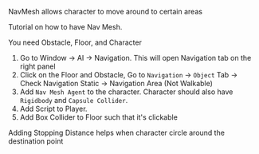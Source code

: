 NavMesh allows character to move around to certain areas

Tutorial on how to have Nav Mesh.

You need Obstacle, Floor, and Character


1. Go to Window -> AI -> Navigation. This will open Navigation tab on the right panel
2. Click on the Floor and Obstacle, Go to `Navigation` -> `Object` Tab ->  Check Navigation Static -> Navigation Area (Not Walkable)
3. Add `Nav Mesh Agent` to the character. Character should also have `Rigidbody` and `Capsule Collider`.
4. Add Script to Player.
5. Add Box Collider to Floor such that it's clickable

Adding Stopping Distance helps when character circle around the destination point


